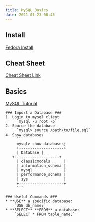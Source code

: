 ```yaml
---
title: MySQL Basics
date: 2021-01-23 08:45
---
```

## Install ##
[Fedora Install](https://docs.fedoraproject.org/en-US/quick-docs/installing-mysql-mariadb/)

## Cheat Sheet ##

[Cheat Sheet Link](https://www.mysqltutorial.org/mysql-cheat-sheet.aspx)

## Basics ##
[MySQL Tutorial](https://www.mysqltutorial.org/mysql-sample-database.aspx)

	### Import a Database ###
	1. Login to mysql client
		 `mysql -u root -p`
	2. Source the database
		 `mysql> source /path/to/file.sql`
	4. Show databases 
		 ```
		 mysql> show databases;
		 +--------------------+
		 | Database |
	   +--------------------+
		 | classicmodels      |
		 | information_schema |
		 | mysql              |
		 | performance_schema |
		 | sys                |
		 +--------------------+
		 ```
		 
	### Useful Commands ###
	* **USE** a specific database:
		`USE db_name;`
	* **SELECT** **FROM** a database:
		`SELECT * FROM table_name;`
	
